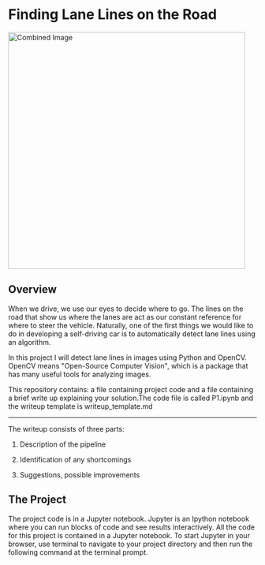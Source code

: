 # **Finding Lane Lines on the Road** 

<img src="examples/laneLines_thirdPass.jpg" width="480" alt="Combined Image" />

Overview
---

When we drive, we use our eyes to decide where to go.  The lines on the road that show us where the lanes are act as our constant reference for where to steer the vehicle.  Naturally, one of the first things we would like to do in developing a self-driving car is to automatically detect lane lines using an algorithm.

In this project I will detect lane lines in images using Python and OpenCV.  OpenCV means "Open-Source Computer Vision", which is a package that has many useful tools for analyzing images.  

This repository contains: a file containing project code and a file containing a brief write up explaining your solution.The code file is called P1.ipynb and the writeup template is writeup_template.md 

---
The writeup consists of three parts:

1. Description of the pipeline

2. Identification of any shortcomings

3. Suggestions, possible improvements


The Project
---
The project code is in a Jupyter notebook. Jupyter is an Ipython notebook where you can run blocks of code and see results interactively.  All the code for this project is contained in a Jupyter notebook. To start Jupyter in your browser, use terminal to navigate to your project directory and then run the following command at the terminal prompt.

